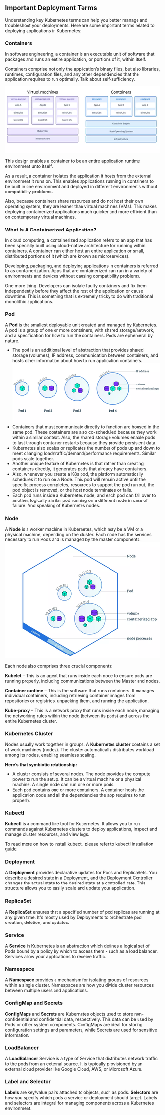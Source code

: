 ## Important Deployment Terms

Understanding key Kubernetes terms can help you better manage and troubleshoot your deployments. Here are some important terms related to deploying applications in Kubernetes:

### Containers

In software engineering, a container is an executable unit of software that packages and runs an entire application, or portions of it, within itself.

Containers comprise not only the application’s binary files, but also libraries, runtimes, configuration files, and any other dependencies that the application requires to run optimally. Talk about self-sufficiency.

![Containers](assets/containers-vs-virtual-machine-architectures.png)

This design enables a container to be an entire application runtime environment unto itself.

As a result, a container isolates the application it hosts from the external environment it runs on. This enables applications running in containers to be built in one environment and deployed in different environments without compatibility problems.

Also, because containers share resources and do not host their own operating system, they are leaner than virtual machines (VMs). This makes deploying containerized applications much quicker and more efficient than on contemporary virtual machines.

### What Is A Containerized Application?
In cloud computing, a containerized application refers to an app that has been specially built using cloud-native architecture for running within containers. A container can either host an entire application or small, distributed portions of it (which are known as microservices).

Developing, packaging, and deploying applications in containers is referred to as containerization. Apps that are containerized can run in a variety of environments and devices without causing compatibility problems.

One more thing. Developers can isolate faulty containers and fix them independently before they affect the rest of the application or cause downtime. This is something that is extremely tricky to do with traditional monolithic applications.

### Pod
A **Pod** is the smallest deployable unit created and managed by Kubernetes. A pod is a group of one or more containers, with shared storage/network, and a specification for how to run the containers. Pods are ephemeral by nature.

- The pod is an additional level of abstraction that provides shared storage (volumes), IP address, communication between containers, and hosts other information about how to run application containers. 
![Pods](assets/pods.png)
- Containers that must communicate directly to function are housed in the same pod. These containers are also co-scheduled because they work within a similar context. Also, the shared storage volumes enable pods to last through container restarts because they provide persistent data.
- Kubernetes also scales or replicates the number of pods up and down to meet changing load/traffic/demand/performance requirements. Similar pods scale together.
- Another unique feature of Kubernetes is that rather than creating containers directly, it generates pods that already have containers.
- Also, whenever you create a K8s pod, the platform automatically schedules it to run on a Node. This pod will remain active until the specific process completes, resources to support the pod run out, the pod object is removed, or the host node terminates or fails.
- Each pod runs inside a Kubernetes node, and each pod can fail over to another, logically similar pod running on a different node in case of failure. And speaking of Kubernetes nodes.

### Node
A **Node** is a worker machine in Kubernetes, which may be a VM or a physical machine, depending on the cluster. Each node has the services necessary to run Pods and is managed by the master components.
![Nods](assets/node.png)

Each node also comprises three crucial components:

**Kubelet** – This is an agent that runs inside each node to ensure pods are running properly, including communications between the Master and nodes.

**Container runtime** – This is the software that runs containers. It manages individual containers, including retrieving container images from repositories or registries, unpacking them, and running the application.

**Kube-proxy** – This is a network proxy that runs inside each node, managing the networking rules within the node (between its pods) and across the entire Kubernetes cluster.

### Kubernetes Cluster
Nodes usually work together in groups. A **Kubernetes cluster** contains a set of work machines (nodes). The cluster automatically distributes workload among its nodes, enabling seamless scaling.

**Here’s that symbiotic relationship:**

- A cluster consists of several nodes. The node provides the compute power to run the setup. It can be a virtual machine or a physical machine. A single node can run one or more pods.
- Each pod contains one or more containers. A container hosts the application code and all the dependencies the app requires to run properly.


### Kubectl
**Kubectl** is a command line tool for Kubernetes. It allows you to run commands against Kubernetes clusters to deploy applications, inspect and manage cluster resources, and view logs.

To read more on how to install kubectl, please refer to [kubectl installation guide](https://kubernetes.io/docs/tasks/tools/install-kubectl-linux/)


### Deployment
A **Deployment** provides declarative updates for Pods and ReplicaSets. You describe a desired state in a Deployment, and the Deployment Controller changes the actual state to the desired state at a controlled rate. This structure allows you to easily scale and update your application.

### ReplicaSet
A **ReplicaSet** ensures that a specified number of pod replicas are running at any given time. It's mostly used by Deployments to orchestrate pod creation, deletion, and updates.

### Service
A **Service** in Kubernetes is an abstraction which defines a logical set of Pods bound by a policy by which to access them - such as a load balancer. Services allow your applications to receive traffic.

### Namespace
A **Namespace** provides a mechanism for isolating groups of resources within a single cluster. Namespaces are how you divide cluster resources between multiple users and applications.


### ConfigMap and Secrets
**ConfigMaps** and **Secrets** are Kubernetes objects used to store non-confidential and confidential data, respectively. This data can be used by Pods or other system components. ConfigMaps are ideal for storing configuration settings and parameters, while Secrets are used for sensitive information.

### LoadBalancer
A **LoadBalancer** Service is a type of Service that distributes network traffic to the pods from an external source. It is typically provisioned by an external cloud provider like Google Cloud, AWS, or Microsoft Azure.

### Label and Selector
**Labels** are key/value pairs attached to objects, such as pods. **Selectors** are how you specify which pods a service or deployment should target. Labels and selectors are integral for managing components across a Kubernetes environment.

